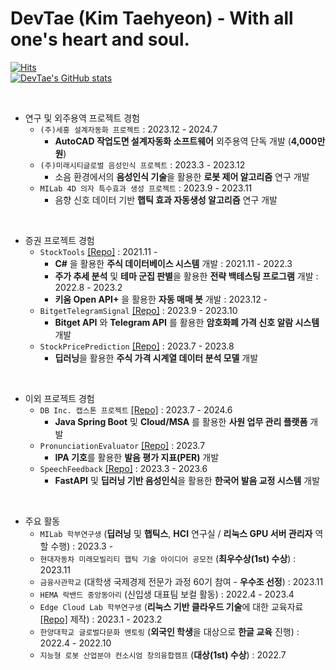 DevTae (Kim Taehyeon) - With all one's heart and soul.
=====


[![Hits](https://hits.seeyoufarm.com/api/count/incr/badge.svg?url=https%3A%2F%2Fgithub.com%2FDevTae&count_bg=%2379C83D&title_bg=%23555555&icon=&icon_color=%23E7E7E7&title=hits&edge_flat=false)](https://hits.seeyoufarm.com)
<br/>
[![DevTae's GitHub stats](https://github-readme-stats.vercel.app/api?username=DevTae)](https://github.com/anuraghazra/github-readme-stats)

<br/>

- 연구 및 외주용역 프로젝트 경험
  - `(주)세홍 설계자동화 프로젝트` : 2023.12 - 2024.7
    - **AutoCAD 작업도면 설계자동화 소프트웨어** 외주용역 단독 개발 (**4,000만 원**)
  - `(주)미래시티글로벌 음성인식 프로젝트` : 2023.3 - 2023.12
    - 소음 환경에서의 **음성인식 기술**을 활용한 **로봇 제어 알고리즘** 연구 개발
  - `MILab 4D 의자 특수효과 생성 프로젝트` : 2023.9 - 2023.11
    - 음향 신호 데이터 기반 **햅틱 효과 자동생성 알고리즘** 연구 개발
<!--| NK에듀 외주용역 프로젝트 | **사용자 300명 규모**의 NK에듀 학생 숙제 관리 플랫폼 개발 | 2023.12 - | (미정)-->

<br/>

- 증권 프로젝트 경험
  - `StockTools` [[Repo]](https://github.com/DevTae/StockToolsPreview) : 2021.11 -
    - **C#** 을 활용한 **주식 데이터베이스 시스템** 개발 : 2021.11 - 2022.3
    - **주가 추세 분석** 및 **테마 군집 판별**을 활용한 **전략 백테스팅 프로그램** 개발 : 2022.8 - 2023.2
    - **키움 Open API+** 을 활용한 **자동 매매 봇** 개발 : 2023.12 -
  - `BitgetTelegramSignal` [[Repo]](https://github.com/DevTae/BitgetTelegramSignal) : 2023.9 - 2023.10
    - **Bitget API** 와 **Telegram API** 를 활용한 **암호화폐 가격 신호 알람 시스템** 개발
  - `StockPricePrediction` [[Repo]](https://github.com/DevTae/StockPricePredictionPreview) : 2023.7 - 2023.8
    - **딥러닝**을 활용한 **주식 가격 시계열 데이터 분석 모델** 개발
  <!--   - `StockFlow` [[Repo]](https://github.com/DevTae/StockFlow) : 2023.12 - 
    - **Django** 를 활용한 **주식 거래대금 분석 정보 제공 웹** 개발 -->

<br/>

- 이외 프로젝트 경험
  - `DB Inc. 캡스톤 프로젝트` [[Repo]](https://github.com/DB-Inc-Capstone) : 2023.7 - 2024.6
    - **Java Spring Boot** 및 **Cloud/MSA** 를 활용한 **사원 업무 관리 플랫폼** 개발
  - `PronunciationEvaluator` [[Repo]](https://github.com/DevTae/PronunciationEvaluator) : 2023.7
    - **IPA 기호**를 활용한 **발음 평가 지표(PER)** 개발
  - `SpeechFeedback` [[Repo]](https://github.com/DevTae/SpeechFeedback) : 2023.3 - 2023.6
    - **FastAPI** 및 **딥러닝 기반 음성인식**을 활용한 **한국어 발음 교정 시스템** 개발

<br/>

- 주요 활동
  - `MILab 학부연구생` (**딥러닝** 및 **햅틱스**, **HCI** 연구실 / **리눅스 GPU 서버 관리자** 역할 수행) : 2023.3 -
  - `현대자동차 미래모빌리티 햅틱 기술 아이디어 공모전` (**최우수상(1st) 수상**) : 2023.11
  - `금융사관학교` (대학생 국제경제 전문가 과정 60기 참여 - **우수조 선정**) : 2023.11
  - `HEMA 락밴드 중앙동아리` (신입생 대표팀 보컬 활동) : 2022.4 - 2023.4
  - `Edge Cloud Lab 학부연구생` (**리눅스 기반 클라우드 기술**에 대한 교육자료 [[Repo]](https://github.com/DevTae/Linux-Device-Driver) 제작) : 2023.1 - 2023.2
  - `한양대학교 글로벌다문화 멘토링` (**외국인 학생**을 대상으로 **한글 교육** 진행) : 2022.4 - 2022.10
  - `지능형 로봇 산업분야 컨소시엄 창의융합캠프` (**대상(1st) 수상**) : 2022.7

<br/>
